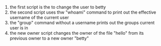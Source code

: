 1. the first script is the to change the user to betty
2. the second script uses thw "whoami" command to print out the effective username of the current user
3. the "group" command without a username prints out the groups current user is in
4. the new owner script changes the owner of the file "hello" from its previous owner to a new owner "betty"
  
